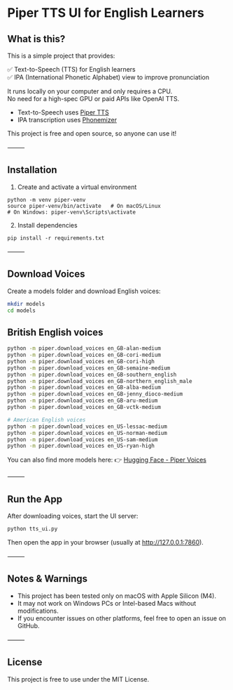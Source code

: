 # Piper TTS UI for English Learners

## What is this?

This is a simple project that provides:

✅ Text-to-Speech (TTS) for English learners  
✅ IPA (International Phonetic Alphabet) view to improve pronunciation

It runs locally on your computer and only requires a CPU.  
No need for a high-spec GPU or paid APIs like OpenAI TTS.
- Text-to-Speech uses [Piper TTS](https://github.com/rhasspy/piper)
- IPA transcription uses [Phonemizer](https://github.com/bootphon/phonemizer)

This project is free and open source, so anyone can use it!

⸻

## Installation

1. Create and activate a virtual environment

```
python -m venv piper-venv
source piper-venv/bin/activate   # On macOS/Linux
# On Windows: piper-venv\Scripts\activate
```


2. Install dependencies
```
pip install -r requirements.txt
```

⸻

## Download Voices

Create a models folder and download English voices:

```sh
mkdir models
cd models
```

## British English voices

```sh
python -m piper.download_voices en_GB-alan-medium
python -m piper.download_voices en_GB-cori-medium
python -m piper.download_voices en_GB-cori-high
python -m piper.download_voices en_GB-semaine-medium
python -m piper.download_voices en_GB-southern_english
python -m piper.download_voices en_GB-northern_english_male
python -m piper.download_voices en_GB-alba-medium
python -m piper.download_voices en_GB-jenny_dioco-medium
python -m piper.download_voices en_GB-aru-medium
python -m piper.download_voices en_GB-vctk-medium

# American English voices
python -m piper.download_voices en_US-lessac-medium
python -m piper.download_voices en_US-norman-medium
python -m piper.download_voices en_US-sam-medium
python -m piper.download_voices en_US-ryan-high
```


You can also find more models here:
👉 [Hugging Face - Piper Voices](https://huggingface.co/rhasspy/piper-voices/tree/main/en)

⸻

## Run the App

After downloading voices, start the UI server:
```sh
python tts_ui.py
```

Then open the app in your browser (usually at http://127.0.0.1:7860).

⸻

## Notes & Warnings
- This project has been tested only on macOS with Apple Silicon (M4).
- It may not work on Windows PCs or Intel-based Macs without modifications.
- If you encounter issues on other platforms, feel free to open an issue on GitHub.

⸻

## License

This project is free to use under the MIT License.
